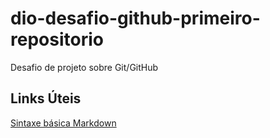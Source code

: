 # dio-desafio-github-primeiro-repositorio
Desafio de projeto sobre Git/GitHub

## Links Úteis
[Sintaxe básica Markdown](https://www.markdownguide.org/basic-syntax/)
